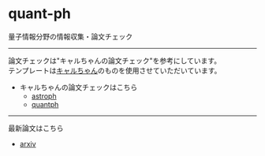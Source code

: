 # quant-ph
量子情報分野の情報収集・論文チェック

---

論文チェックは"キャルちゃんの論文チェック"を参考にしています。<br>
テンプレートは[キャルちゃん](https://github.com/github-nakasho)のものを使用させていただいています。
- キャルちゃんの論文チェックはこちら
  - [astroph](https://github.com/github-nakasho/astroph)
  - [quantph](https://github.com/github-nakasho/quantph)

---

最新論文はこちら
- [arxiv](https://arxiv.org/list/quant-ph/recent)
